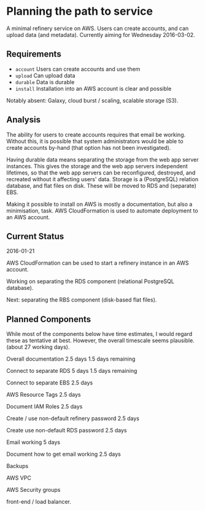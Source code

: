 # Planning the path to service

A minimal refinery service on AWS. Users can create accounts,
and can upload data (and metadata). Currently aiming for
Wednesday 2016-03-02.

## Requirements

- `account` Users can create accounts and use them
- `upload` Can upload data
- `durable` Data is durable
- `install` Installation into an AWS account is clear and possible

Notably absent: Galaxy, cloud burst / scaling,
  scalable storage (S3).

## Analysis

The ability for users to create accounts requires that email be
working. Without this, it is possible that system administrators
would be able to create accounts by-hand (that option has not
been investigated).

Having durable data means separating the storage from the web
app server instances. This gives the storage and the web app servers
independent lifetimes, so that the web app servers can be
reconfigured, destroyed, and recreated without it affecting
users' data. Storage is a (PostgreSQL) relation database,
and flat files on disk. These will be moved to RDS and (separate)
EBS.

Making it possible to install on AWS is mostly a documentation,
but also a minimisation, task. AWS CloudFormation is used to automate
deployment to an AWS account.

## Current Status

2016-01-21

AWS CloudFormation can be used to start a refinery instance in
an AWS account.

Working on separating the RDS component (relational PostgreSQL
database).

Next: separating the RBS component (disk-based flat files).


## Planned Components

While most of the components below have time estimates, I would
regard these as tentative at best. However, the overall
timescale seems plausible. (about 27 working days).


Overall documentation
    2.5 days
    1.5 days remaining

Connect to separate RDS
    5 days
    1.5 days remaining

Connect to separate EBS
    2.5 days

AWS Resource Tags
    2.5 days

Document IAM Roles
    2.5 days

Create / use non-default refinery password
    2.5 days

Create use non-default RDS password
    2.5 days

Email working
    5 days

Document how to get email working
    2.5 days

Backups

AWS VPC

AWS Security groups

front-end / load balancer.
